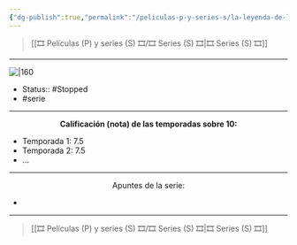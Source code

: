 ```yaml
---
{"dg-publish":true,"permalink":"/peliculas-p-y-series-s/la-leyenda-de-los-heroes-de-la-galaxia-la-nueva-tesis/"}
---
```



> [[🎞️ Películas (P) y series (S) 🎞️/🎞️ Series (S) 🎞️\|🎞️ Series (S) 🎞️]]

---

![|160](https://m.media-amazon.com/images/M/MV5BNTFjMmQ2MjEtMjRkOC00ZmViLTgzMzgtZTUyNWE2MmRhZjBmXkEyXkFqcGdeQXVyNDQxNjcxNQ@@._V1_SX300.jpg)

- Status:: #Stopped    
- #serie 

---

**<center>Calificación (nota) de las temporadas sobre 10:</center>**

- Temporada 1: 7.5
- Temporada 2: 7.5
- ...

---

<center>Apuntes de la serie:</center>

- 

---

> [[🎞️ Películas (P) y series (S) 🎞️/🎞️ Series (S) 🎞️\|🎞️ Series (S) 🎞️]]